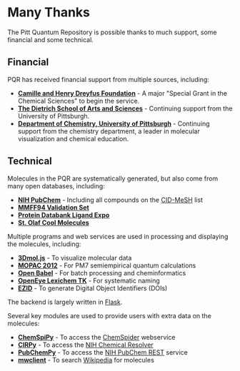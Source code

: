 # Many Thanks

The Pitt Quantum Repository is possible thanks to much support, some financial and some technical.

## Financial

PQR has received financial support from multiple sources, including:

* **[Camille and Henry Dreyfus Foundation](http://www.dreyfus.org)** - A major "Special Grant in the Chemical Sciences" to begin the service.
* **[The Dietrich School of Arts and Sciences](http://www.as.pitt.edu/)** - Continuing support from the University of Pittsburgh.
* **[Department of Chemistry, University of Pittsburgh](http://www.chem.pitt.edu/)** - Continuing support from the chemistry department, a leader in molecular visualization and chemical education.

## Technical

Molecules in the PQR are systematically generated, but also come from many open databases, including:

* **[NIH PubChem](https://pubchem.ncbi.nlm.nih.gov/)** - Including all compounds on the [CID-MeSH](ftp://anonymous@ftp.ncbi.nlm.nih.gov/pubchem/Compound/Extras/CID-MeSH) list
* **[MMFF94 Validation Set](http://ccl.net/cca/data/MMFF94/)**
* **[Protein Databank Ligand Expo](http://ligand-expo.rcsb.org/ld-download.html)**
* **[St. Olaf Cool Molecules](http://www.stolaf.edu/depts/chemistry/mo/struc/)**

Multiple programs and web services are used in processing and displaying the molecules, including:

* **[3Dmol.js](http://3dmol.csb.pitt.edu/)** - To visualize molecular data
* **[MOPAC 2012](http://openmopac.net/)** - For PM7 semiempirical quantum calculations
* **[Open Babel](http://openbabel.org/)** - For batch processing and cheminformatics
* **[OpenEye Lexichem TK](http://www.eyesopen.com/lexichem-tk)** - For systematic naming
* **[EZID](http://ezid.cdlib.org)** - To generate Digital Object Identifiers (DOIs)

The backend is largely written in [Flask](http://flask.pocoo.org/).  

Several key modules are used to provide users with extra data on the molecules:  
* **[ChemSpiPy](http://chemspipy.readthedocs.org/)** - To access the [ChemSpider](http://chemspider.com/) webservice
* **[CIRPy](http://cirpy.readthedocs.org/)** - To access the [NIH Chemical Resolver](http://cactus.nci.nih.gov/chemical/structure) 
* **[PubChemPy](http://pubchempy.readthedocs.org/)** - To access the [NIH PubChem REST](https://pubchem.ncbi.nlm.nih.gov) service
* **[mwclient](https://github.com/mwclient/mwclient)** - To search [Wikipedia](https://en.wikipedia.org/) for molecules

